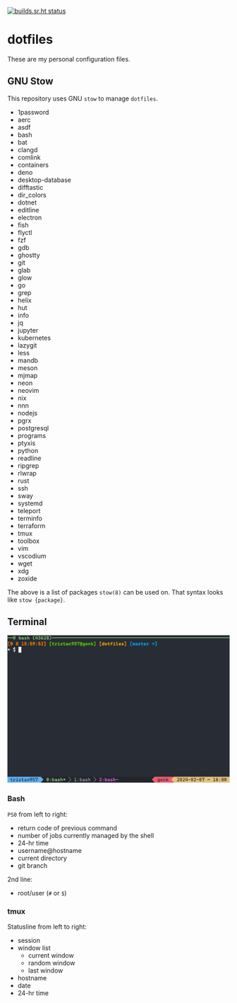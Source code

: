 <!-- prettier-ignore-start -->

<!-- markdownlint-disable-next-line MD041 -->
[![builds.sr.ht status](https://builds.sr.ht/~tristan957/dotfiles.svg)](https://builds.sr.ht/~tristan957/dotfiles?)

<!-- prettier-ignore-end -->

# dotfiles

These are my personal configuration files.

## GNU Stow

This repository uses GNU `stow` to manage `dotfiles`.

- 1password
- aerc
- asdf
- bash
- bat
- clangd
- comlink
- containers
- deno
- desktop-database
- difftastic
- dir_colors
- dotnet
- editline
- electron
- fish
- flyctl
- fzf
- gdb
- ghostty
- git
- glab
- glow
- go
- grep
- helix
- hut
- info
- jq
- jupyter
- kubernetes
- lazygit
- less
- mandb
- meson
- mjmap
- neon
- neovim
- nix
- nnn
- nodejs
- pgrx
- postgresql
- programs
- ptyxis
- python
- readline
- ripgrep
- rlwrap
- rust
- ssh
- sway
- systemd
- teleport
- terminfo
- terraform
- tmux
- toolbox
- vim
- vscodium
- wget
- xdg
- zoxide

The above is a list of packages `stow(8)` can be used on. That syntax looks like
`stow {package}`.

## Terminal

![Terminal with bash and tmux running to showcase style](terminal.png "Terminal")

### Bash

`PS0` from left to right:

- return code of previous command
- number of jobs currently managed by the shell
- 24-hr time
- username@hostname
- current directory
- git branch

2nd line:

- root/user (`#` or `$`)

### tmux

Statusline from left to right:

- session
- window list
  - current window
  - random window
  - last window
- hostname
- date
- 24-hr time

